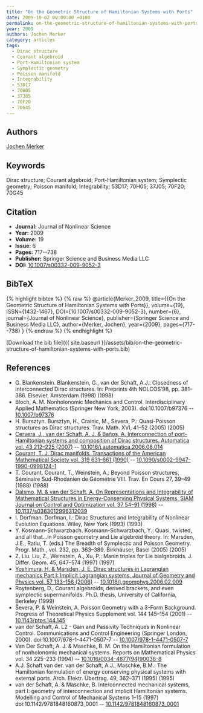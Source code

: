 ```yaml
---
title: "On the Geometric Structure of Hamiltonian Systems with Ports"
date: 2009-10-02 00:00:00 +0100
permalink: on-the-geometric-structure-of-hamiltonian-systems-with-ports
year: 2009
authors: Jochen Merker
category: articles
tags:
  - Dirac structure
  - Courant algebroid
  - Port-Hamiltonian system
  - Symplectic geometry
  - Poisson manifold
  - Integrability
  - 53D17
  - 70H05
  - 37J05
  - 70F20
  - 70G45
---
```

 
## Authors
[Jochen Merker](authors/jochen-merker)
 
## Keywords
Dirac structure; Courant algebroid; Port-Hamiltonian system; Symplectic geometry; Poisson manifold; Integrability; 53D17; 70H05; 37J05; 70F20; 70G45
 
## Citation
- **Journal:** Journal of Nonlinear Science
- **Year:** 2009
- **Volume:** 19
- **Issue:** 6
- **Pages:** 717--738
- **Publisher:** Springer Science and Business Media LLC
- **DOI:** [10.1007/s00332-009-9052-3](https://doi.org/10.1007/s00332-009-9052-3)
 
## BibTeX
{% highlight bibtex %}
{% raw %}
@article{Merker_2009,
  title={{On the Geometric Structure of Hamiltonian Systems with Ports}},
  volume={19},
  ISSN={1432-1467},
  DOI={10.1007/s00332-009-9052-3},
  number={6},
  journal={Journal of Nonlinear Science},
  publisher={Springer Science and Business Media LLC},
  author={Merker, Jochen},
  year={2009},
  pages={717--738}
}
{% endraw %}
{% endhighlight %}
 
[Download the bib file]({{ site.baseurl }}/assets/bib/on-the-geometric-structure-of-hamiltonian-systems-with-ports.bib)
 
## References
- G. Blankenstein. Blankenstein, G., van der Schaft, A.J.: Closedness of interconnected Dirac structures. In: Preprints 4th NOLCOS’98, pp. 381–386. Elsevier, Amsterdam (1998) (1998)
- Bloch, A. M. Nonholonomic Mechanics and Control. Interdisciplinary Applied Mathematics (Springer New York, 2003). doi:10.1007/b97376 -- [10.1007/b97376](https://doi.org/10.1007/b97376)
- H. Bursztyn. Bursztyn, H., Crainic, M., Severa, P.: Quasi-Poisson structures as Dirac structures. Trav. Math. XVI, 41–52 (2005) (2005)
- [Cervera, J., van der Schaft, A. J. & Baños, A. Interconnection of port-Hamiltonian systems and composition of Dirac structures. Automatica vol. 43 212–225 (2007)](interconnection-of-port-hamiltonian-systems-and-composition-of-dirac-structures) -- [10.1016/j.automatica.2006.08.014](https://doi.org/10.1016/j.automatica.2006.08.014)
- [Courant, T. J. Dirac manifolds. Transactions of the American Mathematical Society vol. 319 631–661 (1990)](dirac-manifolds) -- [10.1090/s0002-9947-1990-0998124-1](https://doi.org/10.1090/s0002-9947-1990-0998124-1)
- T. Courant. Courant, T., Weinstein, A.: Beyond Poisson structures, Séminaire Sud-Rhodanien de Géométrie VIII. Trav. En Cours 27, 39–49 (1988) (1988)
- [Dalsmo, M. & van der Schaft, A. On Representations and Integrability of Mathematical Structures in Energy-Conserving Physical Systems. SIAM Journal on Control and Optimization vol. 37 54–91 (1998)](on-representations-and-integrability-of-mathematical-structures-in-energy-conserving-physical-systems) -- [10.1137/s0363012996312039](https://doi.org/10.1137/s0363012996312039)
- I. Dorfman. Dorfman, I.: Dirac Structures and Integrability of Nonlinear Evolution Equations. Wiley, New York (1993) (1993)
- Y. Kosmann-Schwarzbach. Kosmann-Schwarzbach, Y.: Quasi, twisted, and all that…in Poisson geometry and Lie algebroid theory. In: Marsden, J.E., Ratiu, T. (eds.) The Breadth of Symplectic and Poisson Geometry. Progr. Math., vol. 232, pp. 363–389. Birkhäuser, Basel (2005) (2005)
- Z. Liu. Liu, Z., Weinstein, A., Xu, P.: Manin triples for Lie bialgebroids. J. Differ. Geom. 45, 647–574 (1997) (1997)
- [Yoshimura, H. & Marsden, J. E. Dirac structures in Lagrangian mechanics Part I: Implicit Lagrangian systems. Journal of Geometry and Physics vol. 57 133–156 (2006)](dirac-structures-in-lagrangian-mechanics-part-i-implicit-lagrangian-systems) -- [10.1016/j.geomphys.2006.02.009](https://doi.org/10.1016/j.geomphys.2006.02.009)
- Roytenberg, D., Courant algebroids, derived brackets, and even symplectic supermanifolds. Ph.D. thesis, University of California, Berkeley (1999)
- Ševera, P. & Weinstein, A. Poisson Geometry with a 3-Form Background. Progress of Theoretical Physics Supplement vol. 144 145–154 (2001) -- [10.1143/ptps.144.145](https://doi.org/10.1143/ptps.144.145)
- van der Schaft, A. L2 - Gain and Passivity Techniques in Nonlinear Control. Communications and Control Engineering (Springer London, 2000). doi:10.1007/978-1-4471-0507-7 -- [10.1007/978-1-4471-0507-7](https://doi.org/10.1007/978-1-4471-0507-7)
- Van Der Schaft, A. J. & Maschke, B. M. On the Hamiltonian formulation of nonholonomic mechanical systems. Reports on Mathematical Physics vol. 34 225–233 (1994) -- [10.1016/0034-4877(94)90038-8](https://doi.org/10.1016/0034-4877(94)90038-8)
- A.J. Schaft van der. van der Schaft, A.J., Maschke, B.M.: The Hamiltonian formulation of energy conserving physical systems with external ports. Arch. Elektr. Übertrag. 49, 362–371 (1995) (1995)
- van der Schaft, A. & Maschke, B. Interconnected mechanical systems, part I: geometry of interconnection and implicit Hamiltonian systems. Modelling and Control of Mechanical Systems 1–15 (1997) doi:10.1142/9781848160873_0001 -- [10.1142/9781848160873_0001](https://doi.org/10.1142/9781848160873_0001)

